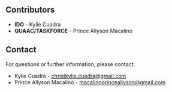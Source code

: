 ## Contributors

- **IDO** - Kylie Cuadra
- **QUAAC/TASKFORCE** - Prince Allyson Macalino

## Contact
For questions or further information, please contact:
- Kylie Cuadra - christkylie.cuadra@gmail.com
- Prince Allyson Macalino - macalinoprinceallyson@gmail.com

